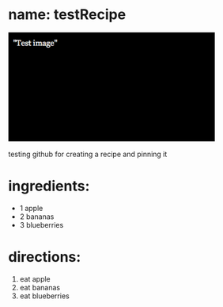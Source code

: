 # name: testRecipe
![test image](https://raw.githubusercontent.com/dudgeon/testRecipe/master/test-image.png)

testing github for creating a recipe and pinning it

# ingredients:

- 1 apple
- 2 bananas
- 3 blueberries
 
# directions:

1. eat apple
2. eat bananas
3. eat blueberries
